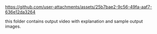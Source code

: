 

https://github.com/user-attachments/assets/25b7bae2-9c56-49fa-aaf7-636e12da3264

this folder contains output video with explanation and sample output images.
